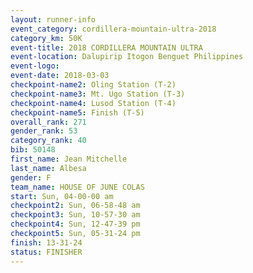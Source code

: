 ```yaml
---
layout: runner-info 
event_category: cordillera-mountain-ultra-2018 
category_km: 50K 
event-title: 2018 CORDILLERA MOUNTAIN ULTRA 
event-location: Dalupirip Itogon Benguet Philippines 
event-logo: 
event-date: 2018-03-03 
checkpoint-name2: Oling Station (T-2) 
checkpoint-name3: Mt. Ugo Station (T-3) 
checkpoint-name4: Lusod Station (T-4) 
checkpoint-name5: Finish (T-5) 
overall_rank: 271
gender_rank: 53
category_rank: 40
bib: 50148
first_name: Jean Mitchelle
last_name: Albesa
gender: F
team_name: HOUSE OF JUNE COLAS
start: Sun, 04-00-00 am
checkpoint2: Sun, 06-58-48 am
checkpoint3: Sun, 10-57-30 am
checkpoint4: Sun, 12-47-39 pm
checkpoint5: Sun, 05-31-24 pm
finish: 13-31-24
status: FINISHER
---
```

